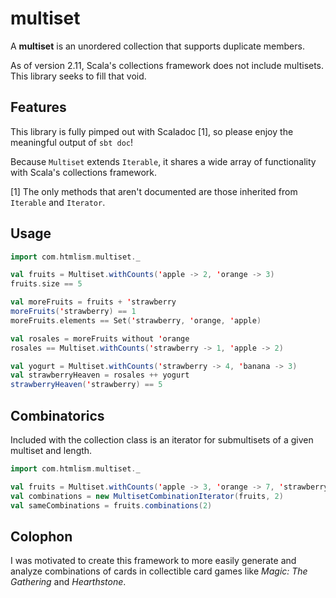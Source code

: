 multiset
========

A **multiset** is an unordered collection that supports duplicate members.

As of version 2.11, Scala's collections framework does not include multisets. This library seeks to fill that void.

Features
--------

This library is fully pimped out with Scaladoc [1], so please enjoy the meaningful output of `sbt doc`!

Because `Multiset` extends `Iterable`, it shares a wide array of functionality with Scala's collections framework.

[1] The only methods that aren't documented are those inherited from `Iterable` and `Iterator`.

Usage
-----

```scala
import com.htmlism.multiset._

val fruits = Multiset.withCounts('apple -> 2, 'orange -> 3)
fruits.size == 5

val moreFruits = fruits + 'strawberry
moreFruits('strawberry) == 1
moreFruits.elements == Set('strawberry, 'orange, 'apple)

val rosales = moreFruits without 'orange
rosales == Multiset.withCounts('strawberry -> 1, 'apple -> 2)

val yogurt = Multiset.withCounts('strawberry -> 4, 'banana -> 3)
val strawberryHeaven = rosales ++ yogurt
strawberryHeaven('strawberry) == 5
```

Combinatorics
-------------

Included with the collection class is an iterator for submultisets of a given multiset and length.

```scala
import com.htmlism.multiset._

val fruits = Multiset.withCounts('apple -> 3, 'orange -> 7, 'strawberry -> 4)
val combinations = new MultisetCombinationIterator(fruits, 2)
val sameCombinations = fruits.combinations(2)
```

Colophon
--------

I was motivated to create this framework to more easily generate and analyze combinations of cards in collectible card games like *Magic: The Gathering* and *Hearthstone*.

